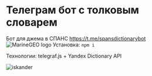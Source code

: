 # Телеграм бот с толковым словарем 

Бот для джема в СПАНС
https://t.me/spansdictionarybot
![](https://i.imgur.com/FSWzmgg.png "MarineGEO logo")
Установка:
 `npm i `

Технологии: telegraf.js + Yandex Dictionary API

![iskander](https://spansagency.com/upload/resize_cache/iblock/53f/sjp61e6kl2j0vyk67a6datxkl7g6ldwi/760_970_2/%D0%98%D1%81%D0%BA%D0%B0%D0%BD%D0%B4%D0%B5%D1%80.png)